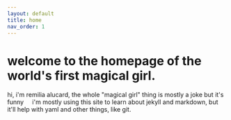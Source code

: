 ```yaml
---
layout: default
title: home
nav_order: 1
---
```



<h1>welcome to the homepage of the world's first magical girl.</h1>
hi, i'm remilia alucard, the whole "magical girl" thing is mostly a joke but it's funny
&nbsp;  
&nbsp;  
i'm mostly using this site to learn about jekyll and markdown, but it'll help with yaml and other things, like git.